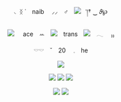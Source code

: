 <p align="center">
◟ ᛝ ˙　naib　 ⸝⸝　♂️　<img src="https://64.media.tumblr.com/086eaaa72f969ed6e8a8e9c483d9bf84/34032e69611f17da-7f/s75x75_c1/2751be925ef5cf6838e25de0926b2ed8780f38f1.gifv">⠀་།† ‿ 𝜗℘
<p align="center">
<img src="https://64.media.tumblr.com/0a7289dbb97ebfe2095a012de32a9f22/e95425e74245493d-cf/s75x75_c1/39f385e55881c879bc432c22479ccd0c3b74dd0f.gifv">⠀⠀ace　ꕀ　<img src="https://64.media.tumblr.com/1d3aa07d7e8db63282798f5461574fe4/b4341889ef2ddd8b-0b/s75x75_c1/326b4ef25d02445406e9868c3601a15b54bef3ca.gifv">　trans　<img src="https://64.media.tumblr.com/897c81c7be197898e44332b786946c0d/37221ecbab8edd94-6b/s75x75_c1/8a0ecd5b9cb1b4302ee471b2407f638c6f6140ae.gifv">　𓂃 　₎₎
<p align="center">
𓎠𓎠　˘　20　 𓈒　he　　



<p align="center">
<img src="https://64.media.tumblr.com/3535de2ed110d68d3cc51d2ba9984659/tumblr_pdf5sariQF1u7qlfpo6_250.gifv">

<p align="center">
<img src="https://64.media.tumblr.com/1015f693f58cece20cede99bf9ffe24a/1925423831a33610-4e/s75x75_c1/83eefa765ae0b91d7f574e4a734ccbaf04515c7a.gifv"> <img src="https://64.media.tumblr.com/fad5c52fb7ad2ed7f19c0bfeb41a438b/1925423831a33610-5b/s75x75_c1/78e81eee11587ab0f575638f5c34021e94f01122.gifv"> <img src="https://64.media.tumblr.com/b258816bf6c738f31f3e5a46054a3693/1925423831a33610-fe/s75x75_c1/0b5276ba32fbcb2b43e61d4ddf5a50f563db77df.gifv">
<p align="center">
<img src="https://64.media.tumblr.com/1f0dc6bcdd25c5c9298048d7a89b3ca5/fffa3e8c92524566-b6/s75x75_c1/7371fec63ea46d0d2b46031d5a6b9f07d0b06339.webp"> <img src="https://64.media.tumblr.com/3b2ea74b5d48da48e0cb99b1b29205bc/fffa3e8c92524566-91/s75x75_c1/9e1929469d422d192d36ff67506929d5c06b41a9.webp">

